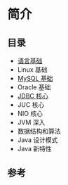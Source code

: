 # 简介

## 目录

* [语言基础](../LearnJava/Basis/JavaBasis/README.md)
* Linux 基础
* [MySQL 基础](../LearnJava/Basis/MySQL/README.md)
* Oracle 基础
* [JDBC 核心](../LearnJava/Basis/JDBC/README.md)
* JUC 核心
* NIO 核心
* JVM 深入
* 数据结构和算法
* Java 设计模式
* Java 新特性

## 参考

